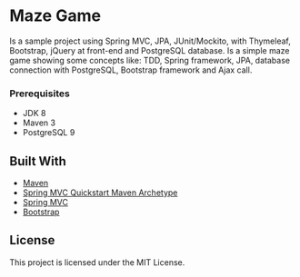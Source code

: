 # Maze Game

Is a sample project using Spring MVC, JPA, JUnit/Mockito, with Thymeleaf, Bootstrap, jQuery at front-end and PostgreSQL database. Is a simple maze game showing some concepts like: TDD, Spring framework, JPA, database connection with PostgreSQL, Bootstrap framework and Ajax call.

### Prerequisites

* JDK 8
* Maven 3
* PostgreSQL 9

## Built With

* [Maven](https://maven.apache.org/)
* [Spring MVC Quickstart Maven Archetype](https://github.com/brunofortes/spring-mvc-quickstart-archetype)
* [Spring MVC](http://spring.io/)
* [Bootstrap](/https://getbootstrap.com/)

## License

This project is licensed under the MIT License.
